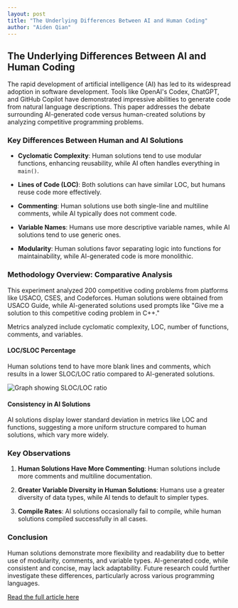 ```yaml
---
layout: post
title: "The Underlying Differences Between AI and Human Coding"
author: "Aiden Qian"
---
```


## The Underlying Differences Between AI and Human Coding

The rapid development of artificial intelligence (AI) has led to its widespread adoption in software development. Tools like OpenAI's Codex, ChatGPT, and GitHub Copilot have demonstrated impressive abilities to generate code from natural language descriptions. This paper addresses the debate surrounding AI-generated code versus human-created solutions by analyzing competitive programming problems.

### Key Differences Between Human and AI Solutions

- **Cyclomatic Complexity**: Human solutions tend to use modular functions, enhancing reusability, while AI often handles everything in `main()`.
  
- **Lines of Code (LOC)**: Both solutions can have similar LOC, but humans reuse code more effectively.
  
- **Commenting**: Human solutions use both single-line and multiline comments, while AI typically does not comment code.

- **Variable Names**: Humans use more descriptive variable names, while AI solutions tend to use generic ones.

- **Modularity**: Human solutions favor separating logic into functions for maintainability, while AI-generated code is more monolithic.

### Methodology Overview: Comparative Analysis

This experiment analyzed 200 competitive coding problems from platforms like USACO, CSES, and Codeforces. Human solutions were obtained from USACO Guide, while AI-generated solutions used prompts like "Give me a solution to this competitive coding problem in C++."

Metrics analyzed include cyclomatic complexity, LOC, number of functions, comments, and variables.

#### LOC/SLOC Percentage
Human solutions tend to have more blank lines and comments, which results in a lower SLOC/LOC ratio compared to AI-generated solutions.

![Graph showing SLOC/LOC ratio](https://drive.google.com/file/d/1vUOPUV_kKJg73rYgCcIBScCxZ3WwcIcw/view?usp=drive_link)

#### Consistency in AI Solutions
AI solutions display lower standard deviation in metrics like LOC and functions, suggesting a more uniform structure compared to human solutions, which vary more widely.

### Key Observations

1. **Human Solutions Have More Commenting**: Human solutions include more comments and multiline documentation.
  
2. **Greater Variable Diversity in Human Solutions**: Humans use a greater diversity of data types, while AI tends to default to simpler types.

3. **Compile Rates**: AI solutions occasionally fail to compile, while human solutions compiled successfully in all cases.

### Conclusion

Human solutions demonstrate more flexibility and readability due to better use of modularity, comments, and variable types. AI-generated code, while consistent and concise, may lack adaptability. Future research could further investigate these differences, particularly across various programming languages.

[Read the full article here](https://github.com/AidenQian08/comparing_ai_human_coding/blob/main/comparing_ai_human_coding.pdf)
